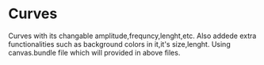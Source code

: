 # Curves
Curves with its changable amplitude,frequncy,lenght,etc.
Also addede extra functionalities such as background colors in it,it's size,lenght.
Using canvas.bundle file which will provided in above files.
